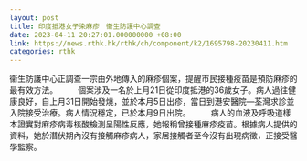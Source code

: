 ```yaml
---
layout: post
title: 印度抵港女子染麻疹　衞生防護中心調查
date: 2023-04-11 20:27:01.000000000 +08:00
link: https://news.rthk.hk/rthk/ch/component/k2/1695798-20230411.htm
categories: rthk
---
```


衞生防護中心正調查一宗由外地傳入的麻疹個案，提醒市民接種疫苗是預防麻疹的最有效方法。
　　 
個案涉及一名於上月21日從印度抵港的36歲女子。病人過往健康良好，自上月31日開始發燒，並於本月5日出疹，當日到港安醫院—荃灣求診並入院接受治療。病人情況穩定，已於本月9日出院。
　　 
病人的血液及呼吸道樣本證實對麻疹病毒核酸檢測呈陽性反應，她報稱曾接種麻疹疫苗。根據病人提供的資料，她於潛伏期內沒有接觸麻疹病人，家居接觸者至今沒有出現病徵，正接受醫學監察。
